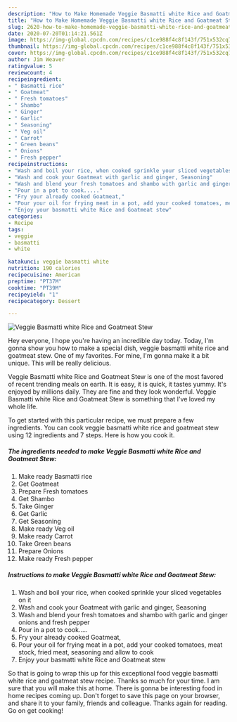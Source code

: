 ```yaml
---
description: "How to Make Homemade Veggie Basmatti white Rice and Goatmeat Stew"
title: "How to Make Homemade Veggie Basmatti white Rice and Goatmeat Stew"
slug: 2620-how-to-make-homemade-veggie-basmatti-white-rice-and-goatmeat-stew
date: 2020-07-20T01:14:21.561Z
image: https://img-global.cpcdn.com/recipes/c1ce988f4c8f143f/751x532cq70/veggie-basmatti-white-rice-and-goatmeat-stew-recipe-main-photo.jpg
thumbnail: https://img-global.cpcdn.com/recipes/c1ce988f4c8f143f/751x532cq70/veggie-basmatti-white-rice-and-goatmeat-stew-recipe-main-photo.jpg
cover: https://img-global.cpcdn.com/recipes/c1ce988f4c8f143f/751x532cq70/veggie-basmatti-white-rice-and-goatmeat-stew-recipe-main-photo.jpg
author: Jim Weaver
ratingvalue: 5
reviewcount: 4
recipeingredient:
- " Basmatti rice"
- " Goatmeat"
- " Fresh tomatoes"
- " Shambo"
- " Ginger"
- " Garlic"
- " Seasoning"
- " Veg oil"
- " Carrot"
- " Green beans"
- " Onions"
- " Fresh pepper"
recipeinstructions:
- "Wash and boil your rice, when cooked sprinkle your sliced vegetables on it"
- "Wash and cook your Goatmeat with garlic and ginger, Seasoning"
- "Wash and blend your fresh tomatoes and shambo with garlic and ginger onions and fresh pepper"
- "Pour in a pot to cook....."
- "Fry your already cooked Goatmeat,"
- "Pour your oil for frying meat in a pot, add your cooked tomatoes, meat stock, fried meat, seasoning and allow to cook"
- "Enjoy your basmatti white Rice and Goatmeat stew"
categories:
- Recipe
tags:
- veggie
- basmatti
- white

katakunci: veggie basmatti white 
nutrition: 190 calories
recipecuisine: American
preptime: "PT37M"
cooktime: "PT39M"
recipeyield: "1"
recipecategory: Dessert

---
```



![Veggie Basmatti white Rice and Goatmeat Stew](https://img-global.cpcdn.com/recipes/c1ce988f4c8f143f/751x532cq70/veggie-basmatti-white-rice-and-goatmeat-stew-recipe-main-photo.jpg)

Hey everyone, I hope you're having an incredible day today. Today, I'm gonna show you how to make a special dish, veggie basmatti white rice and goatmeat stew. One of my favorites. For mine, I'm gonna make it a bit unique. This will be really delicious.



Veggie Basmatti white Rice and Goatmeat Stew is one of the most favored of recent trending meals on earth. It is easy, it is quick, it tastes yummy. It's enjoyed by millions daily. They are fine and they look wonderful. Veggie Basmatti white Rice and Goatmeat Stew is something that I've loved my whole life.


To get started with this particular recipe, we must prepare a few ingredients. You can cook veggie basmatti white rice and goatmeat stew using 12 ingredients and 7 steps. Here is how you cook it.

<!--inarticleads1-->

##### The ingredients needed to make Veggie Basmatti white Rice and Goatmeat Stew:

1. Make ready  Basmatti rice
1. Get  Goatmeat
1. Prepare  Fresh tomatoes
1. Get  Shambo
1. Take  Ginger
1. Get  Garlic
1. Get  Seasoning
1. Make ready  Veg oil
1. Make ready  Carrot
1. Take  Green beans
1. Prepare  Onions
1. Make ready  Fresh pepper




<!--inarticleads2-->

##### Instructions to make Veggie Basmatti white Rice and Goatmeat Stew:

1. Wash and boil your rice, when cooked sprinkle your sliced vegetables on it
1. Wash and cook your Goatmeat with garlic and ginger, Seasoning
1. Wash and blend your fresh tomatoes and shambo with garlic and ginger onions and fresh pepper
1. Pour in a pot to cook.....
1. Fry your already cooked Goatmeat,
1. Pour your oil for frying meat in a pot, add your cooked tomatoes, meat stock, fried meat, seasoning and allow to cook
1. Enjoy your basmatti white Rice and Goatmeat stew




So that is going to wrap this up for this exceptional food veggie basmatti white rice and goatmeat stew recipe. Thanks so much for your time. I am sure that you will make this at home. There is gonna be interesting food in home recipes coming up. Don't forget to save this page on your browser, and share it to your family, friends and colleague. Thanks again for reading. Go on get cooking!

